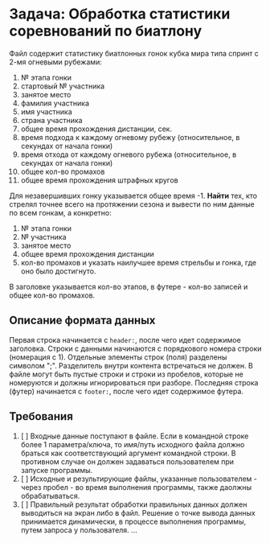 # Задача: Обработка статистики соревнований по биатлону
Файл содержит статистику биатлонных гонок кубка мира типа спринт с 2-мя огневыми рубежами:
1. № этапа гонки
2. стартовый № участника
3. занятое место
4. фамилия участника
5. имя участника
6. страна участника
7. общее время прохождения дистанции, сек.
8. время подхода к каждому огневому рубежу (относительное, в секундах от начала гонки)
9. время отхода от каждому огневого рубежа (относительное, в секундах от начала гонки)
10. общее кол-во промахов
11. общее время прохождения штрафных кругов

Для незавершивших гонку указывается общее время -1. 
**Найти** тех, кто стрелял точнее всего на протяжении сезона и вывести по ним данные по всем гонкам, а конкретно:
1. № этапа гонки
2. № участника
3. занятое место
4. общее время прохождения дистанции
5. кол-во промахов
и указать наилучшее время стрельбы и гонка, где оно было достигнуто.

В заголовке указывается кол-во этапов, в футере - кол-во записей и общее кол-во промахов.

## Описание формата данных
Первая строка начинается с `header:`, после чего идет содержимое заголовка. Строки с данными начинаются с порядкового номера строки 
(номерация с 1). Отдельные элементы строк (поля) разделены символом ";". Разделитель внутри контента встречаться не должен. В файле могут
быть пустые строки и строки из пробелов, которые не номеруются и должны игнорироваться при разборе. Последняя строка (футер) начинается с `footer:`, после чего идет содержимое футера.

## Требования
1. [ ] Входные данные поступают в файле. Если в командной строке более 1 параметра/ключа, то имя/путь исходного файла должно браться как соответствующий аргумент командной строки. В противном случае он должен задаваться пользователем при запуске программы.
2. [ ] Исходные и результирующие файлы, указанные пользователем - через пробел - во время выполнения программы, также даолжны обрабатываться.
3. [ ] Правильный результат обработки правильных данных должен выводиться на экран либо в файл. Решение о точке вывода данных принимается динамически, в процессе выполнения программы, путем запроса у пользователя.
...
